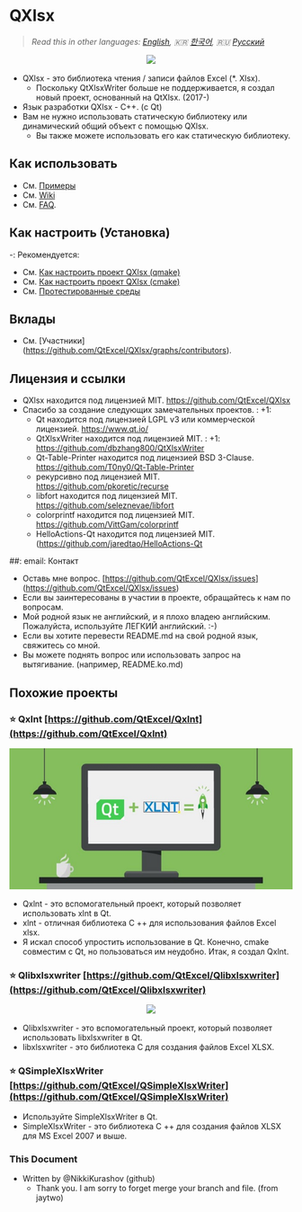 # QXlsx

> *Read this in other languages: [English](README.md), :kr: [한국어](README.ko.md), :ru: [Русский](README.RU.md)*

<p align="center"><img src="https://raw.githubusercontent.com/QtExcel/QXlsx/master/markdown.data/QXlsx-Desktop.png"></p>

- QXlsx - это библиотека чтения / записи файлов Excel (*. Xlsx).
   - Поскольку QtXlsxWriter больше не поддерживается, я создал новый проект, основанный на QtXlsx. (2017-)
- Язык разработки QXlsx - C++. (с Qt)
- Вам не нужно использовать статическую библиотеку или динамический общий объект с помощью QXlsx.
   - Вы также можете использовать его как статическую библиотеку.

## Как использовать
- См. [Примеры](Example.md)
- См. [Wiki](https://github.com/QtExcel/QXlsx/wiki)
- См. [FAQ](https://github.com/QtExcel/QXlsx/wiki/FAQ).

## Как настроить (Установка)
-: Рекомендуется: 
- См. [Как настроить проект QXlsx (qmake)](HowToSetProject.md)
- См. [Как настроить проект QXlsx (cmake)](HowToSetProject-cmake.md)	
- См. [Протестированные среды](TestEnv.md)

## Вклады
- См. [Участники] (https://github.com/QtExcel/QXlsx/graphs/contributors).

## Лицензия и ссылки
- QXlsx находится под лицензией MIT. https://github.com/QtExcel/QXlsx
- Спасибо за создание следующих замечательных проектов. : +1:
  - Qt находится под лицензией LGPL v3 или коммерческой лицензией. https://www.qt.io/
  - QtXlsxWriter находится под лицензией MIT. : +1: https://github.com/dbzhang800/QtXlsxWriter
  - Qt-Table-Printer находится под лицензией BSD 3-Clause. https://github.com/T0ny0/Qt-Table-Printer
  - рекурсивно под лицензией MIT. https://github.com/pkoretic/recurse
  - libfort находится под лицензией MIT. https://github.com/seleznevae/libfort
  - colorprintf находится под лицензией MIT. https://github.com/VittGam/colorprintf
  - HelloActions-Qt находится под лицензией MIT. (https://github.com/jaredtao/HelloActions-Qt

##: email: Контакт
- Оставь мне вопрос. [https://github.com/QtExcel/QXlsx/issues] (https://github.com/QtExcel/QXlsx/issues)
- Если вы заинтересованы в участии в проекте, обращайтесь к нам по вопросам.
- Мой родной язык не английский, и я плохо владею английским. Пожалуйста, используйте ЛЕГКИЙ английский. :-)
- Если вы хотите перевести README.md на свой родной язык, свяжитесь со мной.
- Вы можете поднять вопрос или использовать запрос на вытягивание. (например, README.ko.md)

## Похожие проекты

### :star: <b>Qxlnt</b> [https://github.com/QtExcel/Qxlnt](https://github.com/QtExcel/Qxlnt)

<p align="center"><img src="https://github.com/QtExcel/Qxlnt/raw/master/markdown-data/Concept-QXlnt.jpg"></p>

- Qxlnt - это вспомогательный проект, который позволяет использовать xlnt в Qt.
- xlnt - отличная библиотека C ++ для использования файлов Excel xlsx.
- Я искал способ упростить использование в Qt. Конечно, cmake совместим с Qt, но пользоваться им неудобно. Итак, я создал Qxlnt.

### :star: <b>Qlibxlsxwriter</b> [https://github.com/QtExcel/Qlibxlsxwriter](https://github.com/QtExcel/Qlibxlsxwriter)

<p align="center"><img src="https://github.com/QtExcel/Qlibxlsxwriter/raw/master/markdown.data/logo.png"></p>

- Qlibxlsxwriter - это вспомогательный проект, который позволяет использовать libxlsxwriter в Qt.
- libxlsxwriter - это библиотека C для создания файлов Excel XLSX.

### :star: <b>QSimpleXlsxWriter</b> [https://github.com/QtExcel/QSimpleXlsxWriter](https://github.com/QtExcel/QSimpleXlsxWriter)

- Используйте SimpleXlsxWriter в Qt.
- SimpleXlsxWriter - это библиотека C ++ для создания файлов XLSX для MS Excel 2007 и выше.

### This Document
- Written by @NikkiKurashov (github)
   - Thank you. I am sorry to forget merge your branch and file. (from jaytwo)
 
